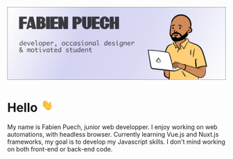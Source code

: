 ![Banner of my github profile](https://github.com/fafa-a/fafa-a/blob/main/assets/github-banner.webp "Picture of my github profile")

# Hello ![waving hand emoji](https://github.com/fafa-a/fafa-a/blob/main/assets/waving-hand.gif)

My name is Fabien Puech, junior web developper. I enjoy working on web automations, with headless browser. Currently learning Vue.js and Nuxt.js frameworks, my goal is to develop my Javascript skills. I don't mind working on both front-end or back-end code.
